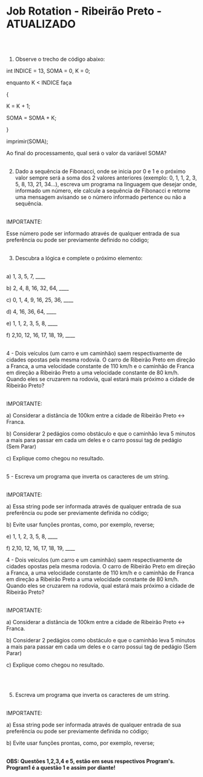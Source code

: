 <h1> Job Rotation - Ribeirão Preto - ATUALIZADO </h1> <br /> <br />

1. Observe o trecho de código abaixo: <br />

int INDICE = 13, SOMA = 0, K = 0; <br />

enquanto K < INDICE faça <br />

{ <br />

K = K + 1; <br />

SOMA = SOMA + K; <br />

} <br />

imprimir(SOMA); <br />

Ao final do processamento, qual será o valor da variável SOMA? <br /> <br />

2. Dado a sequência de Fibonacci, onde se inicia por 0 e 1 e o próximo valor sempre será a soma dos 2 valores anteriores (exemplo: 0, 1, 1, 2, 3, 5, 8, 13, 21, 34...), escreva um programa na linguagem que desejar onde, informado um número, ele calcule a sequência de Fibonacci e retorne uma mensagem avisando se o número informado pertence ou não a sequência. <br /> <br />

IMPORTANTE: <br />

Esse número pode ser informado através de qualquer entrada de sua preferência ou pode ser previamente definido no código; <br /> <br />

3. Descubra a lógica e complete o próximo elemento: <br /> <br />

a) 1, 3, 5, 7, ____ <br />

b) 2, 4, 8, 16, 32, 64, ____ <br />

c) 0, 1, 4, 9, 16, 25, 36, ____ <br />

d) 4, 16, 36, 64, ____ <br />

e) 1, 1, 2, 3, 5, 8, ____ <br />

f) 2,10, 12, 16, 17, 18, 19, ____ <br /> <br />

4 - Dois veículos (um carro e um caminhão) saem respectivamente de cidades opostas pela mesma rodovia. O carro de Ribeirão Preto em direção a Franca, a uma velocidade constante de 110 km/h e o caminhão de Franca em direção a Ribeirão Preto a uma velocidade constante de 80 km/h. Quando eles se cruzarem na rodovia, qual estará mais próximo a cidade de Ribeirão Preto? <br /> <br />

IMPORTANTE: <br />

a) Considerar a distância de 100km entre a cidade de Ribeirão Preto <-> Franca. <br />

b) Considerar 2 pedágios como obstáculo e que o caminhão leva 5 minutos a mais para passar em cada um deles e o carro possui tag de pedágio <br /> (Sem Parar)

c) Explique como chegou no resultado. <br /> <br />

5 - Escreva um programa que inverta os caracteres de um string. <br /> <br />

IMPORTANTE: <br />

a) Essa string pode ser informada através de qualquer entrada de sua preferência ou pode ser previamente definida no código; <br />

b) Evite usar funções prontas, como, por exemplo, reverse; <br /> 

e) 1, 1, 2, 3, 5, 8, ____ <br />

f) 2,10, 12, 16, 17, 18, 19, ____ <br />



4 - Dois veículos (um carro e um caminhão) saem respectivamente de cidades opostas pela mesma rodovia. O carro de Ribeirão Preto em direção a Franca, a uma velocidade constante de 110 km/h e o caminhão de Franca em direção a Ribeirão Preto a uma velocidade constante de 80 km/h. Quando eles se cruzarem na rodovia, qual estará mais próximo a cidade de Ribeirão Preto? <br /> <br />



IMPORTANTE: <br />

a) Considerar a distância de 100km entre a cidade de Ribeirão Preto <-> Franca. <br />

b) Considerar 2 pedágios como obstáculo e que o caminhão leva 5 minutos a mais para passar em cada um deles e o carro possui tag de pedágio (Sem Parar) <br />

c) Explique como chegou no resultado. <br /> <br />

 

5) Escreva um programa que inverta os caracteres de um string. <br /> <br />



IMPORTANTE: <br />

a) Essa string pode ser informada através de qualquer entrada de sua preferência ou pode ser previamente definida no código; <br />

b) Evite usar funções prontas, como, por exemplo, reverse; <br /> <br />


<b>OBS: Questões 1,2,3,4 e 5, estão em seus respectivos Program's. Program1 é a questão 1 e assim por diante!<b>

